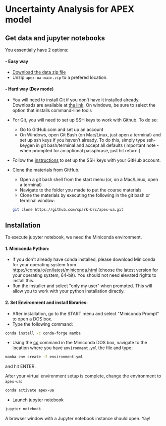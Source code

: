 # Uncertainty Analysis for APEX model

## Get data and jupyter notebooks
You essentially have 2 options:

#### - Easy way
- [Download the data zip file](https://github.com/spark-brc/apex-ua/archive/refs/heads/main.zip)
- Unzip `apex-ua-main.zip` to a prefered location.

#### - Hard way (Dev mode)  
- You will need to install Git if you don’t have it installed already. Downloads are available at [the link](https://git-scm.com/download). On windows, be sure to select the option that installs command-line tools  
- For Git, you will need to set up SSH keys to work with Github. To do so:
    - Go to GitHub.com and set up an account
    - On Windows, open Git Bash (on Mac/Linux, just open a terminal) and set up ssh keys if you haven’t already. To do this, simply type ssh-keygen in git bash/terminal and accept all defaults (important note - when prompted for an optional passphrase, just hit return.)  
- Follow the [instructions](https://help.github.com/articles/adding-a-new-ssh-key-to-your-github-account/) to set up the SSH keys with your GitHub account.
- Clone the materials from GitHub.
    - Open a git bash shell from the start menu (or, on a Mac/Linux, open a terminal)
    - Navigate to the folder you made to put the course materials
    - Clone the materials by executing the following in the git bash or terminal window:    

    ```bash
    git clone https://github.com/spark-brc/apex-ua.git
    ```  
        
## Installation
To execute jupyter notebook, we need the Miniconda environment.

#### 1. Miniconda Python:
- If you don't already have conda installed, please download Miniconda for your operating system from https://conda.io/en/latest/miniconda.html (choose the latest version for your operating system, 64-bit). You should not need elevated rights to install this.
- Run the installer and select "only my user" when prompted. This will allow you to work with your python installation directly.

#### 2. Set Environment and install libraries:
- After installation, go to the START menu and select "Miniconda Prompt" to open a DOS box.
- Type the following command:
```bash
conda install -c conda-forge mamba
```  

- Using the [cd](https://www.computerhope.com/issues/chusedos.htm) command in the Miniconda DOS box, navigate to the location where you have `environment.yml` the file and type: 
```bash
mamba env create -f environment.yml
``` 
and hit ENTER.

After your virtual environment setup is complete, change the environment to `apex-ua`:  
```bash
conda activate apex-ua
```  
- Launch jupyter notebook 
```bash
jupyter notebook
```

A browser window with a Jupyter notebook instance should open. Yay!
